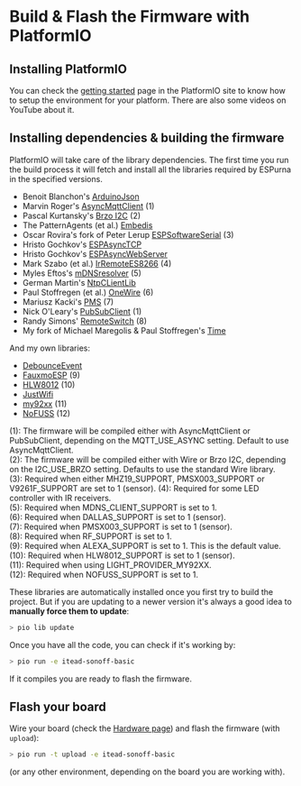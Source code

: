# Build & Flash the Firmware with PlatformIO

## Installing PlatformIO

You can check the [getting started](http://platformio.org/get-started) page in the PlatformIO site to know how to setup the environment for your platform. There are also some videos on YouTube about it. 

## Installing dependencies & building the firmware

PlatformIO will take care of the library dependencies. The first time you run the build process it will fetch and install all the libraries required by ESPurna in the specified versions.

* Benoit Blanchon's [ArduinoJson](https://github.com/bblanchon/ArduinoJson)
* Marvin Roger's [AsyncMqttClient](https://github.com/marvinroger/async-mqtt-client) (1)
* Pascal Kurtansky's [Brzo I2C](https://github.com/pasko-zh/brzo_i2c) (2)
* The PatternAgents (et al.) [Embedis](https://github.com/thingSoC/embedis)
* Oscar Rovira's fork of Peter Lerup [ESPSoftwareSerial](https://github.com/krosk93/espsoftwareserial) (3)
* Hristo Gochkov's [ESPAsyncTCP](https://github.com/me-no-dev/ESPAsyncTCP)
* Hristo Gochkov's [ESPAsyncWebServer](https://github.com/me-no-dev/ESPAsyncWebServer)
* Mark Szabo (et al.) [IrRemoteES8266](https://github.com/markszabo/IRremoteESP8266) (4)
* Myles Eftos's [mDNSresolver](https://github.com/madpilot/mDNSResolver) (5)
* German Martin's [NtpCLientLib](https://github.com/gmag11/NtpClient)
* Paul Stoffregen (et al.) [OneWire](https://github.com/PaulStoffregen/OneWire) (6)
* Mariusz Kacki's [PMS](https://github.com/fu-hsi/PMS) (7)
* Nick O'Leary's [PubSubClient](https://github.com/knolleary/pubsubclient) (1)
* Randy Simons' [RemoteSwitch](https://github.com/jccprj/RemoteSwitch-arduino-library) (8)
* My fork of Michael Maregolis & Paul Stoffregen's [Time](https://github.com/xoseperez/Time)

And my own libraries:

* [DebounceEvent](https://bitbucket.org/xoseperez/debounceevent.git)
* [FauxmoESP](https://bitbucket.org/xoseperez/fauxmoesp.git) (9)
* [HLW8012](https://bitbucket.org/xoseperez/hlw8012.git) (10)
* [JustWifi](https://bitbucket.org/xoseperez/justwifi.git)
* [my92xx](https://github.com/xoseperez/my92xx) (11)
* [NoFUSS](https://bitbucket.org/xoseperez/nofuss.git) (12)

(1): The firmware will be compiled either with AsyncMqttClient or PubSubClient, depending on the MQTT_USE_ASYNC setting. Default to use AsyncMqttClient.  
(2): The firmware will be compiled either with Wire or Brzo I2C, depending on the I2C_USE_BRZO setting. Defaults to use the standard Wire library.   
(3): Required when either MHZ19_SUPPORT, PMSX003_SUPPORT or V9261F_SUPPORT are set to 1 (sensor).
(4): Required for some LED controller with IR receivers.  
(5): Required when MDNS_CLIENT_SUPPORT is set to 1.  
(6): Required when DALLAS_SUPPORT is set to 1 (sensor).  
(7): Required when PMSX003_SUPPORT is set to 1 (sensor).  
(8): Required when RF_SUPPORT is set to 1.  
(9): Required when ALEXA_SUPPORT is set to 1. This is the default value.  
(10): Required when HLW8012_SUPPORT is set to 1 (sensor).  
(11): Required when using LIGHT_PROVIDER_MY92XX.  
(12): Required when NOFUSS_SUPPORT is set to 1.  

These libraries are automatically installed once you first try to build the project. But if you are updating to a newer version it's always a good idea to **manually force them to update**:

```bash
> pio lib update
```
Once you have all the code, you can check if it's working by:

```bash
> pio run -e itead-sonoff-basic
```

If it compiles you are ready to flash the firmware.

## Flash your board

Wire your board (check the [Hardware page](Hardware)) and flash the firmware (with ```upload```):

```bash
> pio run -t upload -e itead-sonoff-basic
```

(or any other environment, depending on the board you are working with).